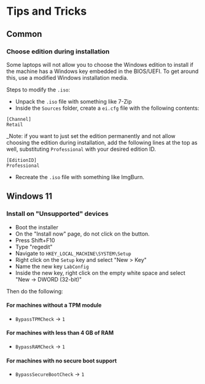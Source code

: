 # Tips and Tricks

## Common

### Choose edition during installation

Some laptops will not allow you to choose the Windows edition to install if the machine has a Windows key embedded in the BIOS/UEFI. To get around this, use a modified Windows installation media.

Steps to modify the `.iso`:

- Unpack the `.iso` file with something like 7-Zip
- Inside the `Sources` folder, create a `ei.cfg` file with the following contents:

```
[Channel]
Retail
```

_Note: if you want to just set the edition permanently and not allow choosing the edition during installation, add the following lines at the top as well, substituting `Professional` with your desired edition ID.

```
[EditionID]
Professional
```

- Recreate the `.iso` file with something like ImgBurn.

## Windows 11

### Install on "Unsupported" devices

- Boot the installer
- On the "Install now" page, do not click on the button.
- Press Shift+F10
- Type "regedit"
- Navigate to `HKEY_LOCAL_MACHINE\SYSTEM\Setup`
- Right click on the `Setup` key and select "New > Key"
- Name the new key `LabConfig`
- Inside the new key, right click on the empty white space and select "New -> DWORD (32-bit)"

Then do the following:

#### For machines without a TPM module

- `BypassTPMCheck` -> `1`

#### For machines with less than 4 GB of RAM

- `BypassRAMCheck` -> `1`

#### For machines with no secure boot support

- `BypassSecureBootCheck` -> `1`
